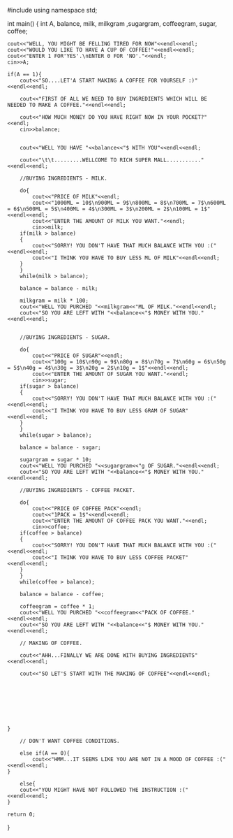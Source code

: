 #include <iostream>
using namespace std;

int main()
{
    int A, balance, milk, milkgram ,sugargram, coffeegram, sugar, coffee;
    
    cout<<"WELL, YOU MIGHT BE FELLING TIRED FOR NOW"<<endl<<endl;
    cout<<"WOULD YOU LIKE TO HAVE A CUP OF COFFEE!"<<endl<<endl;
    cout<<"ENTER 1 FOR'YES'.\nENTER 0 FOR 'NO'."<<endl;
    cin>>A;
    
    if(A == 1){
        cout<<"SO....LET'A START MAKING A COFFEE FOR YOURSELF :)"<<endl<<endl;
         
        cout<<"FIRST OF ALL WE NEED TO BUY INGREDIENTS WHICH WILL BE NEEDED TO MAKE A COFFEE."<<endl<<endl; 
        
        cout<<"HOW MUCH MONEY DO YOU HAVE RIGHT NOW IN YOUR POCKET?"<<endl;
        cin>>balance;
        
    
        cout<<"WELL YOU HAVE "<<balance<<"$ WITH YOU"<<endl<<endl;
        
        cout<<"\t\t.........WELLCOME TO RICH SUPER MALL..........."<<endl<<endl;
            
        //BUYING INGREDIENTS - MILK.
        
        do{
            cout<<"PRICE OF MILK"<<endl;
            cout<<"1000ML = 10$\n900ML = 9$\n800ML = 8$\n700ML = 7$\n600ML = 6$\n500ML = 5$\n400ML = 4$\n300ML = 3$\n200ML = 2$\n100ML = 1$"<<endl<<endl;
            cout<<"ENTER THE AMOUNT OF MILK YOU WANT."<<endl;
            cin>>milk;
        if(milk > balance)
        {
            cout<<"SORRY! YOU DON'T HAVE THAT MUCH BALANCE WITH YOU :("<<endl<<endl;
            cout<<"I THINK YOU HAVE TO BUY LESS ML OF MILK"<<endl<<endl;
        }
        }
        while(milk > balance);
        
        balance = balance - milk;
        
        milkgram = milk * 100;
        cout<<"WELL YOU PURCHED "<<milkgram<<"ML OF MILK."<<endl<<endl;
        cout<<"SO YOU ARE LEFT WITH "<<balance<<"$ MONEY WITH YOU."<<endl<<endl;
        
        
        //BUYING INGREDIENTS - SUGAR.
        
        do{
            cout<<"PRICE OF SUGAR"<<endl;
            cout<<"100g = 10$\n90g = 9$\n80g = 8$\n70g = 7$\n60g = 6$\n50g = 5$\n40g = 4$\n30g = 3$\n20g = 2$\n10g = 1$"<<endl<<endl;
            cout<<"ENTER THE AMOUNT OF SUGAR YOU WANT."<<endl;
            cin>>sugar;
        if(sugar > balance)
        {
            cout<<"SORRY! YOU DON'T HAVE THAT MUCH BALANCE WITH YOU :("<<endl<<endl;
            cout<<"I THINK YOU HAVE TO BUY LESS GRAM OF SUGAR"<<endl<<endl;
        }
        }
        while(sugar > balance);
        
        balance = balance - sugar;
        
        sugargram = sugar * 10;
        cout<<"WELL YOU PURCHED "<<sugargram<<"g OF SUGAR."<<endl<<endl;
        cout<<"SO YOU ARE LEFT WITH "<<balance<<"$ MONEY WITH YOU."<<endl<<endl;
        
        //BUYING INGREDIENTS - COFFEE PACKET.
        
        do{
            cout<<"PRICE OF COFFEE PACK"<<endl;
            cout<<"1PACK = 1$"<<endl<<endl;
            cout<<"ENTER THE AMOUNT OF COFFEE PACK YOU WANT."<<endl;
            cin>>coffee;
        if(coffee > balance)
        {
            cout<<"SORRY! YOU DON'T HAVE THAT MUCH BALANCE WITH YOU :("<<endl<<endl;
            cout<<"I THINK YOU HAVE TO BUY LESS COFFEE PACKET"<<endl<<endl;
        }
        }
        while(coffee > balance);
        
        balance = balance - coffee;
        
        coffeegram = coffee * 1;
        cout<<"WELL YOU PURCHED "<<coffeegram<<"PACK OF COFFEE."<<endl<<endl;
        cout<<"SO YOU ARE LEFT WITH "<<balance<<"$ MONEY WITH YOU."<<endl<<endl;
        
        // MAKING OF COFFEE.
        
        cout<<"AHH...FINALLY WE ARE DONE WITH BUYING INGREDIENTS"<<endl<<endl;
        
        cout<<"SO LET'S START WITH THE MAKING OF COFFEE"<<endl<<endl;
        
        
        
        
        
        
        
        
    }
    
        // DON'T WANT COFFEE CONDITIONS.
        
        else if(A == 0){
            cout<<"HMM...IT SEEMS LIKE YOU ARE NOT IN A MOOD OF COFFEE :("<<endl<<endl;
    }
        
        else{
        cout<<"YOU MIGHT HAVE NOT FOLLOWED THE INSTRUCTION :("<<endl<<endl;
    }
        
    return 0;
}

